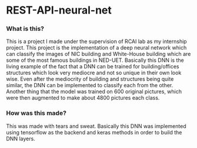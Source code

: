 # REST-API-neural-net

### What is this?
This is a project I made under the supervision of RCAI lab as my internship project. This project is the implementation of a deep neural network
which can classify the images of NIC building and White-House building which are some of the most famous buildings in NED-UET. Basically this DNN
is the living example of the fact that a DNN can be trained for building/offices structures which look very mediocre and not so unique in their own 
look wise. Even after the mediocrity of building and structures being quite similar, the DNN can be implemented to classify each from the other. 
Another thing that the model was trained on 600 original pictures, which were then augmented to make about 4800 pictures each class. 

### How was this made?
This was made with tears and sweat. Basically this DNN was implemented using tensorflow as the backend and keras methods in order to build the DNN layers. 
